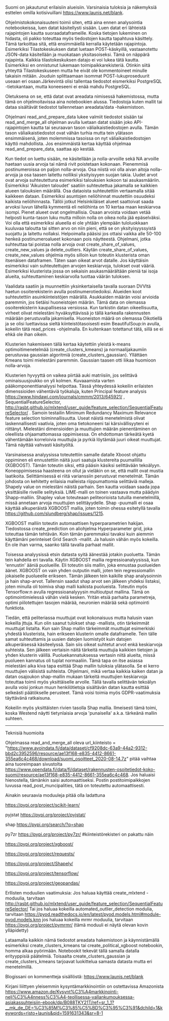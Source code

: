 Suomi on jakautunut erilaisiin alueisiin. Varsinaisia tuloksia ja näkemyksiä esttelen omilla kotisivuillani https://www.launis.net/blank.

Ohjelmistokokonaisuuteni toimii siten, että aina ennen analysointia notebookeissa, luen datat käsitellysti sisään. Luen datat eri lähteistä rajapintojen kautta suoraadataframeille. Koska tietojen lukeminen on  hidasta, oli pakko toteuttaa myös tiedostojen kautta tapahtuva käsittely. Tämä tarkoittaa sitä, että ensimmäiellä kerralla käytetään rajapintoja. Esimerkiksi Tilastokeskuksen datat luetaan POST-käskyillä, vastaanotettu JSON-data käsitellään ja muokataan yksitasoiseksi. Tämä on näppärä rajapinta. Kaikkia tilastokeskuksen datajo ei voi lukea tätä kautta. Esimerkiksi en onnistunut lukemaan toimipaikkarekisteriä. Otinkin siitä yhteyttä Tilastokeskuseen mutta he eivät ole kommentoineet minulle takaisin mitään. Jouduin splittaamaan isommat POST-lukuproseduurit useaan eri osaan.Järkevintä olisi tallentaa tiedostot eismerkiksi PostgreSQL -tietokantaan, mutta koneeseeni ei enää mahdu PostgreSQL.

Oletuksena on se, että datat ovat areadata nimisessä hakemistossa, mutta tämä on ohjelmoitavissa aina notebookien alussa. Tiedostoja kuten mallit tai dataa sisältävät tiedostot tallennetaan areadata/data -hakemistoon.

Ohjelmani read_and_prepare_data lukee valmiit tiedostot sisään tai read_and_merge_all ohjelman avulla luetaan datat sisään joko API-rajapintojen kautta tai seuraavan tason väliaikaistiedostojen avulla. Tämän tason väliaikaistiedostot ovat vähän turhia mutta tein ylätason ensimmäisenä, joten molemmissa tasoissa on nyt väliaikaistiedostojen käyttö mahdollista. Jos ensimmäistä kertaa käyttää ohjelmaa read_and_prepare_data, saattaa ajo kestää.

Kun tiedot on luettu sisään, ne käsitellään ja nolla-arvoille sekä NA arvoille haetaan uusia arvoja tai nämä rivit poistetaan kokonaan. Pienemmisä postinumeroissa on paljon nolla-arvoja. Osa niistä voi olla aivan aitoja nolla-arvoja ja osa taasen laitettu nolliksi yksityisyyen suojan takia.  Uudet arvot ovat arvoja suhteutettuna esimerkiksi talouksien kokoon tai asukasmääriin. Esimerkiksi 'Aikuisten taloudet' saatiiin suhteutettua jakamalla se kaikkien alueen talouksien määrällä. Osa dataoista suhteutettiin vertaamalla sitää kaikkeen dataan. Esimerkiksi asuntojen neliöhinnat muutettiin osuudeksi kaikista neliöhinnasta. Tällöi jotkut Helsinkiläiset alueet saattoivat saada arvoksi luvun lähellä kymmentä eli neliöhinta on 10 kertaa maan keskiarvoa isompi. Pienet alueet ovat ongelmallisia. Osaan arvoista voidaan vetää helposti kunta-tason luku mutta milloin nolla on oikea nolla jää epäselväksi. Voi olla että esimerkiksi alueella ei ole yhtään ylempään tuloluokkaan kuuluvaa taloutta tai sitten arvo on niin pieni, että se on yksityisyyssyistä suojattu ja laitettu nollaksi. Helpoimalla pääsisi jos ottaisi vaikka alle 50-100 henkeä postinumeroalueet kokonaan pois näytteestä. Ohjelmani, jotka suhteuttaa tai poistaa nolla arvoja ovat create_share_of_values, create_new_values ja delete_outliers. Käytän create_share_of_values, create_new_values ohjelmia myös silloin kun toteutin klusterista oman itsenäisen dataframen. Täten saan oikeat arvot datalle. Jos käyttäisin esimerkiksi vain suhteutettujen arvojen keskiarvoja, tulokset ovat vääriä. Esimerkiksi klusterista jossa on sekaisin asukasmäärältään pieniä tai isoja alueita, suhteuttaminen keskiarvolla tuottaa väärän tuloksen.

Vaalidata saatiin ja muunnettiin yksinkertaisella tavalla suoraan DVVltä haetun osoiterekisterin avulla postinumerotiedoiksi. Alueiden koot suhteutettiin asuinkiinteistöjen määrällä. Asukkaiden määrän voisi arvioida paremmin, jos tietäisi huoneistojen määrän. Tämä data on olemassa osoiterekisterin kaupallisessa versiossa. Kun tarkistin datan oikeellisuutta, virheet olivat mielestäni hyväksyttävissä jo tällä karkealla rakennusten määrään perustuvalla jakamisella. Huoneiston määrä on olemassa Oikotiellä ja se olisi luettavissa sieltä kiinteistötasoisesti esim BeautifulSoup:in avulla, kokeilin tätä read_prices -ohjelmalla. En kuitenkaan totettanut tätä, sillä se ei ehkä ole ihan oikein.

Klusterien hakemiseen tällä kertaa käytettiin yleistä k-means optimoitimenetelmää (create_clusters_kmeans) ja normaalijakaumiin perustuvaa gaussian algoritmiä (create_clusters_gaussian). Yllättäen Kmeans toimi mielestäni paremmin. Gaussian taasen otti liikaa huomioon nolla-arvoja.

Klusterien hyvyyttä on vaikea piirtää auki matriisiin, jos selittävä ominaisuusjoukko on yli kolmen. Kuvaaamista varten pääkomponenttianalyysi helpottaa. Tässä yhteydessä kokeilin  erilaisten dimenssioiden vähentäviä työkaluja, kuten Principal feature analysis https://www.hindawi.com/journals/cmmm/2013/645921/ , SequentialFeatureSelector, http://rasbt.github.io/mlxtend/user_guide/feature_selection/SequentialFeatureSelector/ . Samoin testailin Minimum Redundancy Maximum Relevance feature selection toiminnallisuutta. Useat näistä menetelmistä olivat laskennallisesti vaativia, joten oma tietokoneeni tai kärsivällisyyteni ei riittänyt. Mielestäni dimensioiden ja muuttujien määrän pienentäminen on oleellista ohjaamattomassa oppimisessa. On ehdottoman tärkeätä kyetä vähentämään korreloivia muuttujia ja pyrkiä löytämää juuri oikeat muuttujat. Tämä näyttää vahvasti käsityöltä. 

Varsinaisessa analyysissa toteutettiin samalle datalle Xboost ohjattu oppiminen eli ennustettiin näitä juuri saatuja klustereita puumallilla (XGBOOST). Tämän toteutin siksi, että pääsin käsiksi selittävään tekoälyyn. Koneoppimisessa haasteena on ollut ja vieläkin on se, että mallit ovat mustia laatikoita. Selittämisessä ei riitä varianssiin perustuvat menetelmät. Tämän johdosta on kehitetty erilaisia malleista riippumattomia selittäviä malleja. Shapely value on mielestäni näistä parhain. Sen kautta voidaan saada jopa yksittäisille riveille selityksiä. LIME-malli on toinen vastaava mutta päädyin Shapp-malliin. Shapley value toteuteaan peliteorioista tutuilla menetelmillä, missä annetaan arvoja muuttujien selittäyydelle. Shap -puumalli ei osaa käyttää alkuperäistä XGBOOST mallia, joten toimin ohessa esitetyllä tavalla https://github.com/slundberg/shap/issues/1215.

XGBOOST malliin toteutin automaattisen hyperparametrien hakijan. Tiedostossa create_prediction on aliohjelma Hyperparameter grid, joka toteuttaa tämän tehtävän. Koin tämän paremmaksi tavaksi kuin aiemmin käyttämäni perinteiset Grid Search -mallit. Ja halusin vähän myös kokeilla. En ole ihan varma, saanko tällä tavalla parhaat mallit.

Toisessa analyysissä etsin datasta syitä äänestää jotakin puoluetta. Tämän tein kahdella eri tavalla. Käytin XGBOOST mallia regressioanalyysissä, kun 'ennustin' ääniä puolueille. Eli toteutin siis mallin, joka ennustaa puolueiden äänet. XGBOOST on vain yhden outputin malli, joten tein regressiomallin jokaiselle puolueelle erikseen. Tämän jälkeen tein kaikille shap analysoinnin ja hain shap-arvot. Tallensin saadut shap arvot sen jälkeen yhdeksi listaksi, joten minulla oli toimiva shap malli kaikista puolueista. Toteutin myös Tensorflow:n avulla regressioanalyyysin multioutput mallina. Tämä on optimointimielessä vähän vielä kesken. Yritän etsiä parhaita parametreja, optimi piilotettujen tasojen määrää, neuronien määrää sekä optimointi funktiota.

Tiedän, että peliteriassa muuttujat ovat kokonaisuus mutta halusin vaan kokeilla jttuja. Kun olin saanut tulokset shap -mallista, otin tärkeimmät muuttujat listalta. Kun sain Shap mallin tärkeimmät muuttujat esimerkiski yhdestä klusterista, hain erikseen klusterin omalle dataframelle. Tein tälle samat suhteuttamis ja uusien datojen luomistyöt kuin datojen alkuperäisessä käsiteelyssä. Sain siis oikeat suhtetut arvot enkä keskiarvoja suhteista. Sen jälkeen vertaisin näitä tärkeitä muuttujia kaikkien tietojen ja yhden klusterin välillä. Puoluekannatuksessa vertasin niitä alueita, missä puolueen kannatus oli tuplat normaaliin. Tämä tapa on itse asiassa mielestäni aika kiva tapa esittää Shap mallin tuloksia ylätasolla. Se ei kerro muuttujien välisistä suhteista. Ohjelmani, mikä vertaa kaikkia kaiken datan ja datan osajoukon shap-mallin mukaan tärkeitä muuttujien keskiarvoja toteuttaa toimii myös yksittäiselle arvolle. Tällä tavalla  selittävän tekoälyn avulla voisi jonkun muun henkilötietoja sisältävän datan kautta esittää selkeästi päätökselle perusteet. Tämä voisi toimia myös GDPR-vaatimuksia täyttävänä ratkaisuna.

Kokeilin myös yksittäisten rivien tasolla Shap mallia. Ilmeisesti tämä toimi, koska Westend näytti tietynlaisia arvoja 'punaisella' a.k.a. tärkeänä mallin suhteen.


-------------------------------
Teknisiä huomioita

Ohjelmassa  read_and_merge_all oleva url_kiinteisto = "https://www.avoindata.fi/data/dataset/cf9208dc-63a9-44a2-9312-bbd2c3952596/resource/ae13f168-e835-4412-8661-355ea6c4c468/download/suomi_osoitteet_2020-08-14.7z" pitää vaihtaa aina tuoreimpaan sivustolta https://www.opendata.fi/data/fi/dataset/rakennusten-osoitetiedot-koko-suomi/resource/ae13f168-e835-4412-8661-355ea6c4c468. Jos haluaisi hienostella, tämänkin saisi automaattiseksi. Postin postitoimipaikkojen luvussa read_post_muncipalities, tätä on toteutettu automaattisesti.

Ainakin seuraavia moduuleja pitää olla ladattuna

https://pypi.org/project/scikit-learn/

pyjstat https://pypi.org/project/pyjstat/

shap https://pypi.org/search/?q=shap

py7zr https://pypi.org/project/py7zr/ #kiinteistörekisteri on pakattu näin

https://pypi.org/project/xgboost/

https://pypi.org/project/requests/

https://pypi.org/project/Shapely/

https://pypi.org/project/tensorflow/

https://pypi.org/project/geopandas/

Erllisten moduulien vaatimuksia:
Jos haluaa käyttää create_mlxtend -moduulia, tarvitaan  http://rasbt.github.io/mlxtend/user_guide/feature_selection/SequentialFeatureSelector/
Tai jos haluaa kokeilla automated_outlier_detection modulia, tarvitaan https://pyod.readthedocs.io/en/latest/pyod.models.html#module-pyod.models.knn
jos haluaa kokeilla mrmr moduulia, tarvitaan https://pypi.org/project/pymrmr/ (tämä moduuli ei näytä olevan kovin ylläpidetty)

Lataamalla kaikkin nämä tiedostot areadata hakemistoon ja käynnistämällä esimerkiksi create_clusters_kmeans tai create_political_xgboost notebookin, homma alkaa pyörimään. Notebookit tekevät tällä samalla datalla erityyppisiä päätelmiä. Toisaalta create_clusters_gaussian ja create_clusters_kmeans tarjoavat luokittelua samasta datasta mutta eri menetelmillä.



Blogissani on kommentteja sisällöstä:
https://www.launis.net/blank

Kirjani liiittyen yleisemmin kysyntämarkkinointiin on ostettavissa Amazonista
https://www.amazon.de/Kysynt%C3%A4markkinointi-nelj%C3%A4nness%C3%A4-teollisessa-vallankumouksessa-asiakassuhteisiin-ebook/dp/B088TKY21T/ref=sr_1_1?__mk_de_DE=%C3%85M%C3%85%C5%BD%C3%95%C3%91&dchild=1&keywords=risto+launis&qid=1591631343&sr=8-1
